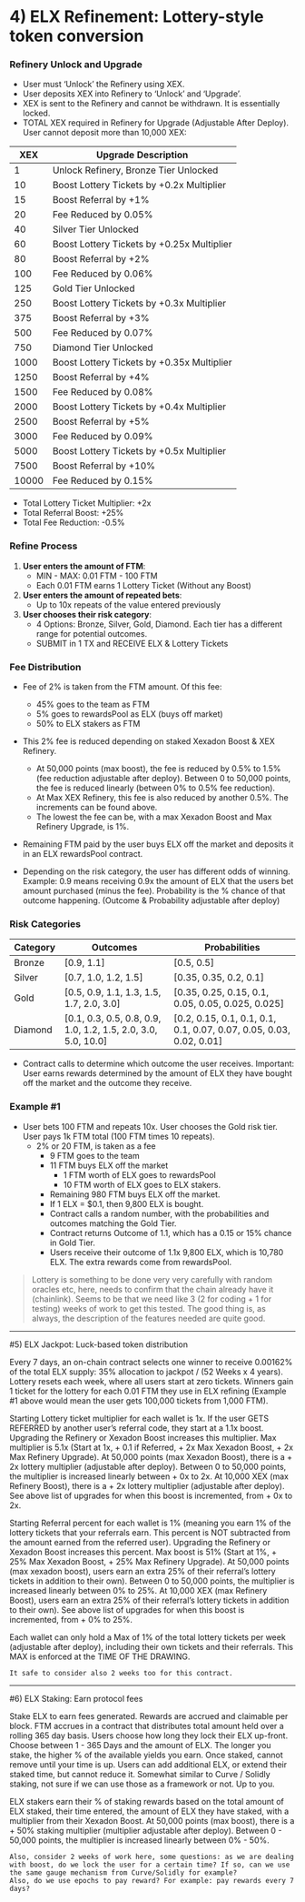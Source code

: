 # 4) ELX Refinement: Lottery-style token conversion

### Refinery Unlock and Upgrade

- User must ‘Unlock’ the Refinery using XEX.
- User deposits XEX into Refinery to ‘Unlock’ and ‘Upgrade’.
- XEX is sent to the Refinery and cannot be withdrawn. It is 
  essentially locked.
- TOTAL XEX required in Refinery for Upgrade (Adjustable After 
  Deploy). User cannot deposit more than 10,000 XEX:

| XEX  | Upgrade Description                          |
|------|----------------------------------------------|
| 1    | Unlock Refinery, Bronze Tier Unlocked        |
| 10   | Boost Lottery Tickets by +0.2x Multiplier    |
| 15   | Boost Referral by +1%                        |
| 20   | Fee Reduced by 0.05%                         |
| 40   | Silver Tier Unlocked                         |
| 60   | Boost Lottery Tickets by +0.25x Multiplier   |
| 80   | Boost Referral by +2%                        |
| 100  | Fee Reduced by 0.06%                         |
| 125  | Gold Tier Unlocked                           |
| 250  | Boost Lottery Tickets by +0.3x Multiplier    |
| 375  | Boost Referral by +3%                        |
| 500  | Fee Reduced by 0.07%                         |
| 750  | Diamond Tier Unlocked                        |
| 1000 | Boost Lottery Tickets by +0.35x Multiplier   |
| 1250 | Boost Referral by +4%                        |
| 1500 | Fee Reduced by 0.08%                         |
| 2000 | Boost Lottery Tickets by +0.4x Multiplier    |
| 2500 | Boost Referral by +5%                        |
| 3000 | Fee Reduced by 0.09%                         |
| 5000 | Boost Lottery Tickets by +0.5x Multiplier    |
| 7500 | Boost Referral by +10%                       |
| 10000| Fee Reduced by 0.15%                         |

- Total Lottery Ticket Multiplier: +2x
- Total Referral Boost: +25%
- Total Fee Reduction: -0.5%

### Refine Process

1. **User enters the amount of FTM**:
    - MIN - MAX: 0.01 FTM - 100 FTM
    - Each 0.01 FTM earns 1 Lottery Ticket (Without any Boost)
2. **User enters the amount of repeated bets**:
    - Up to 10x repeats of the value entered previously
3. **User chooses their risk category**:
    - 4 Options: Bronze, Silver, Gold, Diamond. Each tier has a 
      different range for potential outcomes.
    - SUBMIT in 1 TX and RECEIVE ELX & Lottery Tickets

### Fee Distribution

- Fee of 2% is taken from the FTM amount. Of this fee:
    - 45% goes to the team as FTM
    - 5% goes to rewardsPool as ELX (buys off market)
    - 50% to ELX stakers as FTM
- This 2% fee is reduced depending on staked Xexadon Boost & XEX 
  Refinery.
    - At 50,000 points (max boost), the fee is reduced by 0.5% to 
      1.5% (fee reduction adjustable after deploy). Between 0 to 
      50,000 points, the fee is reduced linearly (between 0% to 
      0.5% fee reduction).
    - At Max XEX Refinery, this fee is also reduced by another 
      0.5%. The increments can be found above.
    - The lowest the fee can be, with a max Xexadon Boost and Max 
      Refinery Upgrade, is 1%.

- Remaining FTM paid by the user buys ELX off the market and 
  deposits it in an ELX rewardsPool contract.
- Depending on the risk category, the user has different odds of 
  winning. Example: 0.9 means receiving 0.9x the amount of ELX 
  that the users bet amount purchased (minus the fee). Probability 
  is the % chance of that outcome happening. (Outcome & 
  Probability adjustable after deploy)

### Risk Categories

| Category | Outcomes                                    | Probabilities                          |
|----------|---------------------------------------------|----------------------------------------|
| Bronze   | [0.9, 1.1]                                  | [0.5, 0.5]                             |
| Silver   | [0.7, 1.0, 1.2, 1.5]                        | [0.35, 0.35, 0.2, 0.1]                 |
| Gold     | [0.5, 0.9, 1.1, 1.3, 1.5, 1.7, 2.0, 3.0]    | [0.35, 0.25, 0.15, 0.1, 0.05, 0.05, 0.025, 0.025] |
| Diamond  | [0.1, 0.3, 0.5, 0.8, 0.9, 1.0, 1.2, 1.5, 2.0, 3.0, 5.0, 10.0] | [0.2, 0.15, 0.1, 0.1, 0.1, 0.1, 0.07, 0.07, 0.05, 0.03, 0.02, 0.01] |

- Contract calls to determine which outcome the user receives. 
  Important: User earns rewards determined by the amount of ELX 
  they have bought off the market and the outcome they receive.

### Example #1

- User bets 100 FTM and repeats 10x. User chooses the Gold risk 
  tier. User pays 1k FTM total (100 FTM times 10 repeats).
    - 2% or 20 FTM, is taken as a fee
        - 9 FTM goes to the team
        - 11 FTM buys ELX off the market
            - 1 FTM worth of ELX goes to rewardsPool
            - 10 FTM worth of ELX goes to ELX stakers.
        - Remaining 980 FTM buys ELX off the market.
        - If 1 ELX = $0.1, then 9,800 ELX is bought.
        - Contract calls a random number, with the probabilities 
          and outcomes matching the Gold Tier.
        - Contract returns Outcome of 1.1, which has a 0.15 or 15% 
          chance in Gold Tier.
        - Users receive their outcome of 1.1x 9,800 ELX, which is 
          10,780 ELX. The extra rewards come from rewardsPool.

> Lottery is something to be done very very carefully with random 
> oracles etc, here, needs to confirm that the chain already have 
> it (chainlink). Seems to be that we need like 3 (2 for coding + 1 
> for testing) weeks of work to get this tested. The good thing is, 
> as always, the description of the features needed are quite good.

---

#5) ELX Jackpot: Luck-based token distribution

Every 7 days, an on-chain contract selects one winner to receive 0.00162% of the total ELX supply: 35% allocation to jackpot / (52 Weeks x 4 years).
Lottery resets each week, where all users start at zero tickets.
Winners gain 1 ticket for the lottery for each 0.01 FTM they use in ELX refining (Example #1 above would mean the user gets 100,000 tickets from 1,000 FTM).

Starting Lottery ticket multiplier for each wallet is 1x. If the user GETS REFERRED by another user’s referral code, they start at a 1.1x boost. Upgrading the Refinery or Xexadon Boost increases this multiplier. Max multiplier is 5.1x (Start at 1x, + 0.1 if Referred, + 2x Max Xexadon Boost, + 2x Max Refinery Upgrade).
At 50,000 points (max Xexadon Boost), there is a + 2x lottery multiplier (adjustable after deploy). Between 0 to 50,000 points, the multiplier is increased linearly between + 0x to 2x.
At 10,000 XEX (max Refinery Boost), there is a + 2x lottery multiplier (adjustable after deploy). See above list of upgrades for when this boost is incremented, from + 0x to 2x.

Starting Referral percent for each wallet is 1% (meaning you earn 1% of the lottery tickets that your referrals earn. This percent is NOT subtracted from the amount earned from the referred user). Upgrading the Refinery or Xexadon Boost increases this percent. Max boost is 51% (Start at 1%, + 25% Max Xexadon Boost, + 25% Max Refinery Upgrade).
At 50,000 points (max xexadon boost), users earn an extra 25% of their referral’s lottery tickets in addition to their own). Between 0 to 50,000 points, the multiplier is increased linearly between 0% to 25%.
At 10,000 XEX (max Refinery Boost), users earn an extra 25% of their referral’s lottery tickets in addition to their own). See above list of upgrades for when this boost is incremented, from + 0% to 25%.

Each wallet can only hold a Max of 1% of the total lottery tickets per week (adjustable after deploy), including their own tickets and their referrals. This MAX is enforced at the TIME OF THE DRAWING.

    It safe to consider also 2 weeks too for this contract.

---

#6) ELX Staking: Earn protocol fees

Stake ELX to earn fees generated. Rewards are accrued and claimable per block.
FTM accrues in a contract that distributes total amount held over a rolling 365 day basis.
Users choose how long they lock their ELX up-front.
Choose between 1 - 365 Days and the amount of ELX.
The longer you stake, the higher % of the available yields you earn.
Once staked, cannot remove until your time is up.
Users can add additional ELX, or extend their staked time, but cannot reduce it.
Somewhat similar to Curve / Solidly staking, not sure if we can use those as a framework or not. Up to you.

ELX stakers earn their % of staking rewards based on the total amount of ELX staked, their time entered, the amount of ELX they have staked, with a multiplier from their Xexadon Boost. At 50,000 points (max boost), there is a + 50% staking multiplier (multiplier adjustable after deploy). Between 0 - 50,000 points, the multiplier is increased linearly between 0% - 50%.

    Also, consider 2 weeks of work here, some questions: as we are dealing with boost, do we lock the user for a certain time? If so, can we use the same gauge mechanism from Curve/Solidly for example?
    Also, do we use epochs to pay reward? For example: pay rewards every 7 days?
